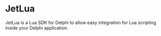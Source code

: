 # JetLua
JetLua is a Lua SDK for Delphi to allow easy integration for Lua scripting inside your Delphi application.

